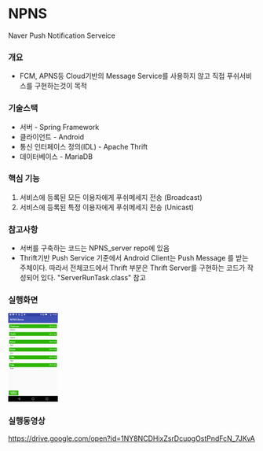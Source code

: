 # NPNS
Naver Push Notification Serveice 

### 개요
* FCM, APNS등 Cloud기반의 Message Service를 사용하지 않고 직접 푸쉬서비스를 구현하는것이 목적


### 기술스택
* 서버 - Spring Framework
* 클라이언트  - Android
* 통신 인터페이스 정의(IDL) - Apache Thrift
* 데이터베이스 - MariaDB

### 핵심 기능
1. 서비스에 등록된 모든 이용자에게 푸쉬메세지 전송 (Broadcast)
2. 서비스에 등록된 특정 이용자에게 푸쉬메세지 전송 (Unicast)

### 참고사항
* 서버를 구축하는 코드는 NPNS_server repo에 있음
* Thrift기반 Push Service 기준에서 Android Client는 Push Message 를 받는 주체이다. 따라서 전체코드에서 Thrift 부분은 Thrift Server를 구현하는 코드가 작성되어 있다. "ServerRunTask.class" 참고

### 실행화면
<img src="./img/screen.png" width="20%">

### 실행동영상
https://drive.google.com/open?id=1NY8NCDHixZsrDcupgOstPndFcN_7JKvA
